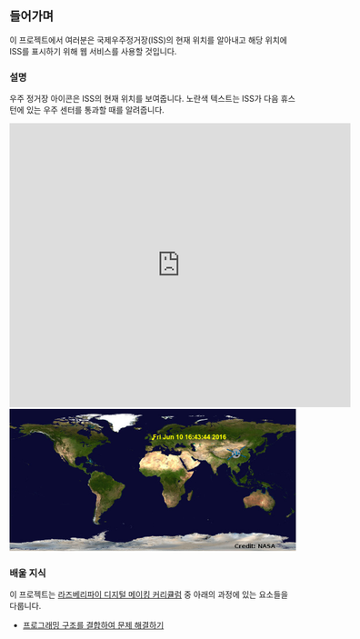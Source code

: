 ## 들어가며

이 프로젝트에서 여러분은 국제우주정거장(ISS)의 현재 위치를 알아내고 해당 위치에 ISS를 표시하기 위해 웹 서비스를 사용할 것입니다.

### 설명

우주 정거장 아이콘은 ISS의 현재 위치를 보여줍니다. 노란색 텍스트는 ISS가 다음 휴스턴에 있는 우주 센터를 통과할 때를 알려줍니다.

<div class="trinket">
  <iframe src="https://trinket.io/embed/python/a0ba9cea61?outputOnly=true&start=result" width="600" height="500" frameborder="0" marginwidth="0" marginheight="0" allowfullscreen>
  </iframe>
  <img src="images/iss-final.png">
</div>

### 배울 지식

이 프로젝트는 [라즈베리파이 디지털 메이킹 커리큘럼](http://rpf.io/curriculum) 중 아래의 과정에 있는 요소들을 다룹니다.

+ [프로그래밍 구조를 결합하여 문제 해결하기](https://www.raspberrypi.org/curriculum/programming/builder)